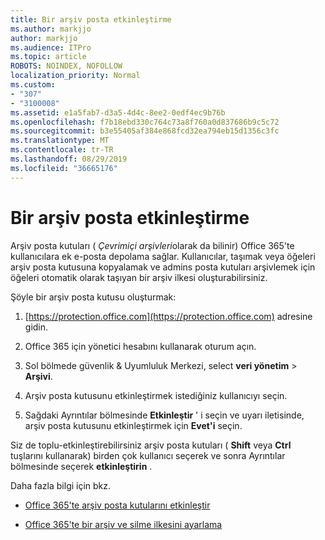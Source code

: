 ```yaml
---
title: Bir arşiv posta etkinleştirme
ms.author: markjjo
author: markjjo
ms.audience: ITPro
ms.topic: article
ROBOTS: NOINDEX, NOFOLLOW
localization_priority: Normal
ms.custom:
- "307"
- "3100008"
ms.assetid: e1a5fab7-d3a5-4d4c-8ee2-0edf4ec9b76b
ms.openlocfilehash: f7b18ebd330c764c73a8f760a0d837686b9c5c72
ms.sourcegitcommit: b3e55405af384e868fcd32ea794eb15d1356c3fc
ms.translationtype: MT
ms.contentlocale: tr-TR
ms.lasthandoff: 08/29/2019
ms.locfileid: "36665176"
---
```

# <a name="enable-an-archive-mailbox"></a>Bir arşiv posta etkinleştirme

Arşiv posta kutuları ( *Çevrimiçi arşivleri*olarak da bilinir) Office 365'te kullanıcılara ek e-posta depolama sağlar. Kullanıcılar, taşımak veya öğeleri arşiv posta kutusuna kopyalamak ve admins posta kutuları arşivlemek için öğeleri otomatik olarak taşıyan bir arşiv ilkesi oluşturabilirsiniz.
  
Şöyle bir arşiv posta kutusu oluşturmak:
  
1. [https://protection.office.com](https://protection.office.com) adresine gidin.

2. Office 365 için yönetici hesabını kullanarak oturum açın.

3. Sol bölmede güvenlik &amp; Uyumluluk Merkezi, select **veri yönetim** \> **Arşivi**.

4. Arşiv posta kutusunu etkinleştirmek istediğiniz kullanıcıyı seçin.

5. Sağdaki Ayrıntılar bölmesinde **Etkinleştir** ' i seçin ve uyarı iletisinde, arşiv posta kutusunu etkinleştirmek için **Evet'i** seçin.

Siz de toplu-etkinleştirebilirsiniz arşiv posta kutuları ( **Shift** veya **Ctrl** tuşlarını kullanarak) birden çok kullanıcı seçerek ve sonra Ayrıntılar bölmesinde seçerek **etkinleştirin** .
  
Daha fazla bilgi için bkz.
  
- [Office 365'te arşiv posta kutularını etkinleştir](https://support.office.com/article/enable-archive-mailboxes-in-the-office-365-security-compliance-center-268a109e-7843-405b-bb3d-b9393b2342ce)

- [Office 365'te bir arşiv ve silme ilkesini ayarlama](https://support.office.com/article/Set-up-an-archive-and-deletion-policy-for-mailboxes-in-your-Office-365-organization-ec3587e4-7b4a-40fb-8fb8-8aa05aeae2ce)
